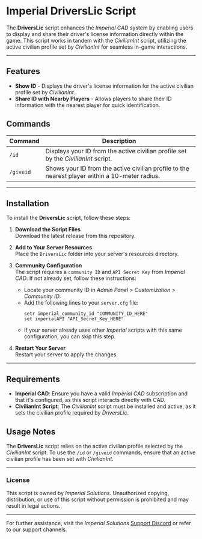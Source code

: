 # Imperial DriversLic Script

The **DriversLic** script enhances the *Imperial CAD* system by enabling users to display and share their driver's license information directly within the game. This script works in tandem with the *CivilianInt* script, utilizing the active civilian profile set by *CivilianInt* for seamless in-game interactions.

---

## Features

- **Show ID** - Displays the driver's license information for the active civilian profile set by *CivilianInt*.
- **Share ID with Nearby Players** - Allows players to share their ID information with the nearest player for quick identification.

## Commands

| Command               | Description                                                                                     |
|-----------------------|-------------------------------------------------------------------------------------------------|
| `/id`                 | Displays your ID from the active civilian profile set by the *CivilianInt* script.             |
| `/giveid`            | Shows your ID from the active civilian profile to the nearest player within a 10-meter radius.  |

---

## Installation

To install the **DriversLic** script, follow these steps:

1. **Download the Script Files**  
   Download the latest release from this repository.

2. **Add to Your Server Resources**  
   Place the `DriversLic` folder into your server's resources directory.

3. **Community Configuration**  
   The script requires a `community ID` and `API Secret Key` from *Imperial CAD*. If not already set, follow these instructions:
   - Locate your community ID in *Admin Panel > Customization > Community ID*.
   - Add the following lines to your `server.cfg` file:
     ```plaintext
     setr imperial_community_id "COMMUNITY_ID_HERE"
     set imperialAPI "API_Secret_Key_HERE"
     ```
   - If your server already uses other *Imperial* scripts with this same configuration, you can skip this step.

4. **Restart Your Server**  
   Restart your server to apply the changes.

---

## Requirements

- **Imperial CAD**: Ensure you have a valid *Imperial CAD* subscription and that it's configured, as this script interacts directly with CAD.
- **CivilianInt Script**: The *CivilianInt* script must be installed and active, as it sets the civilian profile required by *DriversLic*.

## Usage Notes

The **DriversLic** script relies on the active civilian profile selected by the *CivilianInt* script. To use the `/id` or `/giveid` commands, ensure that an active civilian profile has been set with *CivilianInt*.

---

### License

This script is owned by *Imperial Solutions*. Unauthorized copying, distribution, or use of this script without permission is prohibited and may result in legal actions.

---

For further assistance, visit the *Imperial Solutions* [Support Discord](https://discord.gg/N5UJBSDdsn) or refer to our support channels.

